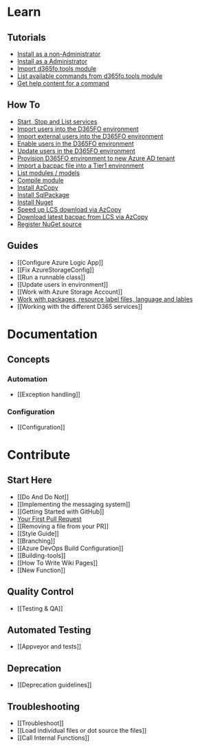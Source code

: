 # **Learn**
## **Tutorials**
* [Install as a non-Administrator](https://github.com/d365collaborative/d365fo.tools/wiki/Tutorial-Install-Non-Administrator)
* [Install as a Administrator](https://github.com/d365collaborative/d365fo.tools/wiki/Tutorial-Install-Administrator)
* [Import d365fo.tools module](https://github.com/d365collaborative/d365fo.tools/wiki/Tutorial-Import-Module)
* [List available commands from d365fo.tools module](https://github.com/d365collaborative/d365fo.tools/wiki/Tutorial-List-Commands)
* [Get help content for a command](https://github.com/d365collaborative/d365fo.tools/wiki/Tutorial-Show-Help)

## **How To**
* [Start, Stop and List services](https://github.com/d365collaborative/d365fo.tools/wiki/How-To-Start-Stop-List-D365FO-Services)
* [Import users into the D365FO environment](https://github.com/d365collaborative/d365fo.tools/wiki/How-To-Import-User-Into-Db)
* [Import external users into the D365FO environment](https://github.com/d365collaborative/d365fo.tools/wiki/How-To-Import-External-User-Into-Db)
* [Enable users in the D365FO environment](https://github.com/d365collaborative/d365fo.tools/wiki/How-To-Enable-Users-In-Db)
* [Update users in the D365FO environment](https://github.com/d365collaborative/d365fo.tools/wiki/How-To-Update-Users-In-Db)
* [Provision D365FO environment to new Azure AD tenant](https://github.com/d365collaborative/d365fo.tools/wiki/How-To-Provision-Environment-Tier1)
* [Import a bacpac file into a Tier1 environment](https://github.com/d365collaborative/d365fo.tools/wiki/How-To-Import-Bacpac-Into-Tier1)
* [List modules / models](https://github.com/d365collaborative/d365fo.tools/wiki/How-To-List-Models)
* [Compile module](https://github.com/d365collaborative/d365fo.tools/wiki/How-To-Compile-Model)
* [Install AzCopy](https://github.com/d365collaborative/d365fo.tools/wiki/How-To-Install-AzCopy)
* [Install SqlPackage](https://github.com/d365collaborative/d365fo.tools/wiki/How-To-Install-SqlPackage)
* [Install Nuget](https://github.com/d365collaborative/d365fo.tools/wiki/How-To-Install-Nuget)
* [Speed up LCS download via AzCopy](https://github.com/d365collaborative/d365fo.tools/wiki/How-To-Transfer-Via-AzCopy)
* [Download latest bacpac from LCS via AzCopy](https://github.com/d365collaborative/d365fo.tools/wiki/How-To-Download-Latest-Bacpac-From-Lcs)
* [Register NuGet source](https://github.com/d365collaborative/d365fo.tools/wiki/How-To-Register-Nuget-Source)

## **Guides**
* [[Configure Azure Logic App]]
* [[Fix AzureStorageConfig]]
* [[Run a runnable class]]
* [[Update users in environment]]
* [[Work with Azure Storage Account]]
* [Work with packages, resource label files, language and lables](https://github.com/d365collaborative/d365fo.tools/wiki/Work-with-packages,-resource---label-files,-language-and-lables)
* [[Working with the different D365 services]]

# **Documentation**

## **Concepts**

### **Automation**
* [[Exception handling]]

### **Configuration**
* [[Configuration]]

# **Contribute**

## **Start Here**
* [[Do And Do Not]]
* [[Implementing the messaging system]]
* [[Getting Started with GitHub]]
* [Your First Pull Request](https://github.com/sqlcollaborative/dbatools/wiki/Your-First-Pull-Request)
* [[Removing a file from your PR]]
* [[Style Guide]]
* [[Branching]]
* [[Azure DevOps Build Configuration]]
* [[Building-tools]]
* [[How To Write Wiki Pages]]
* [[New Function]]

## **Quality Control**
* [[Testing & QA]]

## **Automated Testing**
* [[Appveyor and tests]]

## **Deprecation**
* [[Deprecation guidelines]]

## **Troubleshooting**
* [[Troubleshoot]]
* [[Load individual files or dot source the files]]
* [[Call Internal Functions]]